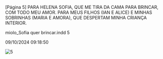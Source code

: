 [Página 5]
PARA HELENA SOFIA, QUE ME TIRA DA CAMA PARA BRINCAR,
COM TODO MEU AMOR.
PARA MEUS FILHOS (IAN E ALICE) E MINHAS SOBRINHAS (MARIA E AMORA),
QUE DESPERTAM MINHA CRIANÇA INTERIOR.

miolo_Sofia quer brincar.indd 5

09/10/2024 09:18:50

![5](./img/page_005.jpg)
